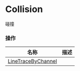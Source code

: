 # Collision

碰撞

### 操作  
| 名称 | 描述 |
|--|--|
| [LineTraceByChannel](./line-trace-by-channel.md) |  |